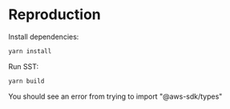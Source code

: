 # Reproduction

Install dependencies:
```bash
yarn install
```
Run SST:
```bash
yarn build
```

You should see an error from trying to import "@aws-sdk/types"

